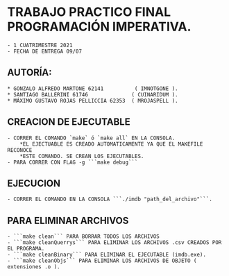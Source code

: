 # TRABAJO PRACTICO FINAL PROGRAMACIÓN IMPERATIVA.
    - 1 CUATRIMESTRE 2021
    - FECHA DE ENTREGA 09/07
## AUTORÍA:
    * GONZALO ALFREDO MARTONE 62141          ( IMNOTGONE ).
    * SANTIAGO BALLERINI 61746              ( CUINARIDUM ).
    * MÁXIMO GUSTAVO ROJAS PELLICCIA 62353  ( MROJASPELL ).

## CREACION DE EJECUTABLE
    - CORRER EL COMANDO `make` ó `make all` EN LA CONSOLA.
        *EL EJECTUABLE ES CREADO AUTOMATICAMENTE YA QUE EL MAKEFILE RECONOCE
        *ESTE COMANDO. SE CREAN LOS EJECUTABLES.
    - PARA CORRER CON FLAG -g ```make debug```



## EJECUCION
    - CORRER EL COMANDO EN LA CONSOLA ```./imdb "path_del_archivo"```.

## PARA ELIMINAR ARCHIVOS
    - ```make clean``` PARA BORRAR TODOS LOS ARCHIVOS
    - ```make cleanQuerrys``` PARA ELIMINAR LOS ARCHIVOS .csv CREADOS POR EL PROGRAMA.
    - ```make cleanBinary``` PARA ELIMINAR EL EJECUTABLE (imdb.exe).
    - ```make cleanObjs``` PARA ELIMINAR LOS ARCHIVOS DE OBJETO ( extensiones .o ).